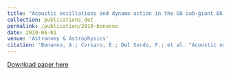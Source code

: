 ```yaml
---
title: "Acoustic oscillations and dynamo action in the G8 sub-giant EK Eridani"
collection: publications_det
permalink: /publication/2019-bonanno
date: 2019-06-01
venue: 'Astronomy & Astrophysics'
citation: 'Bonanno, A.; Corsaro, E.; Del Sordo, F.; et al. "Acoustic oscillations and dynamo action in the G8 sub-giant EK Eridani", 2019, A\&A, 628, 7.'
---
```


[Download paper here](https://arxiv.org/pdf/1907.01338)

